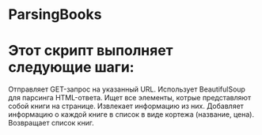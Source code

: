 # ParsingBooks
# Этот скрипт выполняет следующие шаги:

Отправляет GET-запрос на указанный URL. Использует BeautifulSoup для парсинга HTML-ответа.
Ищет все элементы, котрые представляют собой книги на странице. Извлекает информацию из них.
Добавляет информацию о каждой книге в список в виде кортежа (название, цена).
Возвращает список книг.
